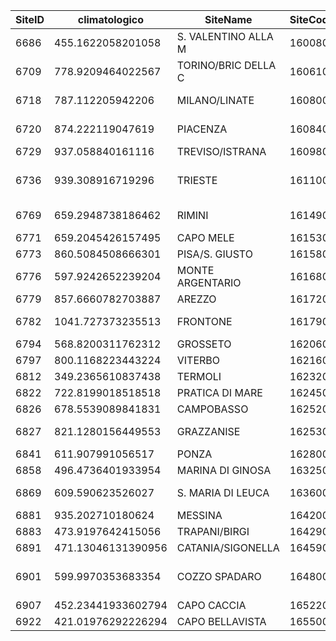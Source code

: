 | SiteID | climatologico      | SiteName            | SiteCode | FullSiteCode | Latitude | Longitude | Elevation | cod_rete | comune                    | provincia       | County                | nome_rete | cod_reg |
|--------|--------------------|---------------------|----------|--------------|----------|-----------|-----------|----------|---------------------------|-----------------|-----------------------|-----------|---------|
| 6686   | 455.1622058201058  | S. VALENTINO ALLA M | 160080   | 160080       | 46.75    | 10.533    | 1461      | 11       | CURON VENOSTA             | BOLZANO         | TRENTINO-ALTO ADIGE   | Sinottica | 4       |
| 6709   | 778.9209464022567  | TORINO/BRIC DELLA C | 160610   | 160610       | 45.033   | 7.733     | 710       | 11       | PECETTO TORINESE          | TORINO          | PIEMONTE              | Sinottica | 1       |
| 6718   | 787.112205942206   | MILANO/LINATE       | 160800   | 160800       | 45.433   | 9.283     | 103       | 11       | PESCHIERA BORROMEO        | MILANO          | LOMBARDIA             | Sinottica | 3       |
| 6720   | 874.222119047619   | PIACENZA            | 160840   | 160840       | 44.917   | 9.733     | 138       | 11       | SAN GIORGIO PIACENTINO    | PIACENZA        | EMILIA-ROMAGNA        | Sinottica | 8       |
| 6729   | 937.058840161116   | TREVISO/ISTRANA     | 160980   | 160980       | 45.683   | 12.1      | 46        | 11       | ISTRANA                   | TREVISO         | VENETO                | Sinottica | 5       |
| 6736   | 939.308916719296   | TRIESTE             | 161100   | 161100       | 45.65    | 13.75     | 20        | 11       | TRIESTE                   | TRIESTE         | FRIULI-VENEZIA GIULIA | Sinottica | 6       |
| 6769   | 659.2948738186462  | RIMINI              | 161490   | 161490       | 44.033   | 12.617    | 13        | 11       | RIMINI                    | RIMINI          | EMILIA-ROMAGNA        | Sinottica | 8       |
| 6771   | 659.2045426157495  | CAPO MELE           | 161530   | 161530       | 43.95    | 8.167     | 221       | 11       | LAIGUEGLIA                | SAVONA          | LIGURIA               | Sinottica | 7       |
| 6773   | 860.5084508666301  | PISA/S. GIUSTO      | 161580   | 161580       | 43.683   | 10.383    | 6         | 11       | PISA                      | PISA            | TOSCANA               | Sinottica | 9       |
| 6776   | 597.9242652239204  | MONTE ARGENTARIO    | 161680   | 161680       | 42.383   | 11.167    | 631       | 11       | MONTE ARGENTARIO          | GROSSETO        | TOSCANA               | Sinottica | 9       |
| 6779   | 857.6660782703887  | AREZZO              | 161720   | 161720       | 43.467   | 11.85     | 249       | 11       | AREZZO                    | AREZZO          | TOSCANA               | Sinottica | 9       |
| 6782   | 1041.727373235513  | FRONTONE            | 161790   | 161790       | 43.517   | 12.733    | 574       | 11       | FRONTONE                  | PESARO E URBINO | MARCHE                | Sinottica | 11      |
| 6794   | 568.8200311762312  | GROSSETO            | 162060   | 162060       | 42.75    | 11.067    | 7         | 11       | GROSSETO                  | GROSSETO        | TOSCANA               | Sinottica | 9       |
| 6797   | 800.1168223443224  | VITERBO             | 162160   | 162160       | 42.433   | 12.05     | 308       | 11       | VITERBO                   | VITERBO         | LAZIO                 | Sinottica | 12      |
| 6812   | 349.2365610837438  | TERMOLI             | 162320   | 162320       | 42       | 15        | 44        | 11       | TERMOLI                   | CAMPOBASSO      | MOLISE                | Sinottica | 14      |
| 6822   | 722.8199018518518  | PRATICA DI MARE     | 162450   | 162450       | 41.65    | 12.45     | 21        | 11       | POMEZIA                   | ROMA            | LAZIO                 | Sinottica | 12      |
| 6826   | 678.5539089841831  | CAMPOBASSO          | 162520   | 162520       | 41.567   | 14.65     | 807       | 11       | CAMPOBASSO                | CAMPOBASSO      | MOLISE                | Sinottica | 14      |
| 6827   | 821.1280156449553  | GRAZZANISE          | 162530   | 162530       | 41.05    | 14.067    | 10        | 11       | CANCELLO ED ARNONE        | CASERTA         | CAMPANIA              | Sinottica | 15      |
| 6841   | 611.907991056517   | PONZA               | 162800   | 162800       | 40.917   | 12.95     | 185       | 11       | PONZA                     | LATINA          | LAZIO                 | Sinottica | 12      |
| 6858   | 496.4736401933954  | MARINA DI GINOSA    | 163250   | 163250       | 40.433   | 16.883    | 12        | 11       | GINOSA                    | TARANTO         | PUGLIA                | Sinottica | 16      |
| 6869   | 609.590623526027   | S. MARIA DI LEUCA   | 163600   | 163600       | 39.817   | 18.35     | 112       | 11       | CASTRIGNANO DEL CAPO      | LECCE           | PUGLIA                | Sinottica | 16      |
| 6881   | 935.202710180624   | MESSINA             | 164200   | 164200       | 38.2     | 15.55     | 51        | 11       | MESSINA                   | MESSINA         | SICILIA               | Sinottica | 19      |
| 6883   | 473.9197642415056  | TRAPANI/BIRGI       | 164290   | 164290       | 37.917   | 12.5      | 14        | 11       | MARSALA                   | TRAPANI         | SICILIA               | Sinottica | 19      |
| 6891   | 471.13046131390956 | CATANIA/SIGONELLA   | 164590   | 164590       | 37.4     | 14.917    | 22        | 11       | LENTINI                   | SIRACUSA        | SICILIA               | Sinottica | 19      |
| 6901   | 599.9970353683354  | COZZO SPADARO       | 164800   | 164800       | 36.683   | 15.133    | 51        | 11       | PORTOPALO DI CAPO PASSERO | SIRACUSA        | SICILIA               | Sinottica | 19      |
| 6907   | 452.23441933602794 | CAPO CACCIA         | 165220   | 165220       | 40.567   | 8.167     | 204       | 11       | ALGHERO                   | SASSARI         | SARDEGNA              | Sinottica | 20      |
| 6922   | 421.01976292226294 | CAPO BELLAVISTA     | 165500   | 165500       | 39.933   | 9.717     | 150       | 11       | TORTOLI'                  | NUORO           | SARDEGNA              | Sinottica | 20      |
